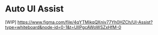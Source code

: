 # Auto UI Assist

[WIP] https://www.figma.com/file/4qYTMikqQXniv77Yh0HZCh/UI-Assist?type=whiteboard&node-id=0-1&t=UIlPgcAWoWSZxHfM-0 
